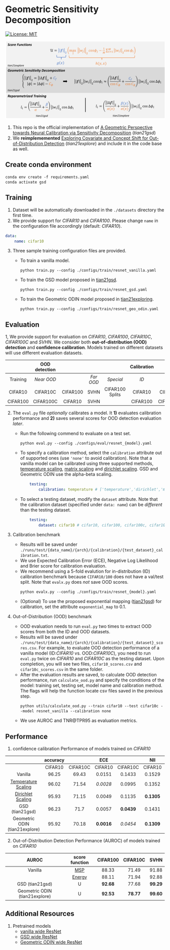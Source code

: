 # Geometric Sensitivity Decomposition 
[![License: MIT](https://img.shields.io/badge/License-MIT-yellow.svg)](https://opensource.org/licenses/MIT) 

![Diagram of Contribution](https://github.com/GT-RIPL/Geometric-Sensitivity-Decomposition/blob/main/images/summary_diagram.png)

1. This repo is the official implementation of [A Geometric Perspective towards Neural Calibration via Sensitivity Decomposition]() (*tian21gsd*)
2. We **reimplememented** [Exploring Covariate and Concept Shift for Out-of-Distribution Detection]() (*tian21explore*) and include it in the code base as well.


## Create conda environment
```
conda env create -f requirements.yaml
conda activate gsd
```

## Training
1. Dataset will be automatically downloaded in the `./datasets` directory the first time. 
2. We provide support for *CIFAR10* and *CIFAR100*. Please change `name` in the configuration file accordingly (default: *CIFAR10*).

```yaml
data: 
    name: cifar10 
```
3. Three sample training configuration files are provided. 
    - To train a vanilla model.
        ```
        python train.py --config ./configs/train/resnet_vanilla.yaml   
        ```

    - To train the GSD model proposed in [tian21gsd]().
        ```
        python train.py --config ./configs/train/resnet_gsd.yaml   
        ```
    - To train the Geometric ODIN model proposed in [tian21exploring]().
        ```
        python train.py --config ./configs/train/resnet_geo_odin.yaml   
        ```

## Evaluation 
1, We provide support for evaluation on *CIFAR10*, *CIFAR100*, *CIFAR10C*, *CIFAR100C* and *SVHN*. We consider both **out-of-distribution (OOD) detection** and **confidence calibration**. Models trained on different datasets will use different evaluation datasets. 

|       |   OOD detection ||||  Calibration  || 
| :---------: | :------------: | :-----------: | :---------: |:---------: |:---------: |:---------: |
|Training | *Near OOD* ||*Far OOD*|*Special*|*ID*|*OOD*|
|CIFAR10|	CIFAR10C|	CIFAR100|	SVHN|	CIFAR100 Splits|	CIFAR10|	CIFAR10C|
|CIFAR100|	CIFAR100C|	CIFAR10|	SVHN|		               |CIFAR100|	CIFAR100C|

2. The `eval.py` file *optionally* calibrates a model. It **1)** evaluates calibration performance and **2)** saves several scores for OOD detection evaluation *later*.
    - Run the following commend to evaluate on a test set. 
        ```
        python eval.py --config ./configs/eval/resnet_{model}.yaml 
        ```

    - To specify a calibration method, select the `calibration` attribute out of supported ones (use `'none'` to avoid calibration). Note that a vanilla model can be calibrated using three supported methods, [temperature scaling](https://arxiv.org/abs/1706.04599), [matrix scaling](https://arxiv.org/abs/1706.04599) and [dirichlet scaling](https://arxiv.org/abs/1910.12656). GSD and Geometric ODIN use the alpha-beta scaling. 

        ```yaml
            testing: 
                calibration: temperature # ['temperature','dirichlet','matrix','alpha-beta','none'] 
        ```
    - To select a testing dataset, modify the `dataset` attribute. Note that the calibration dataset (specified under `data: name`) can be *different* than the testing dataset. 
        ```yaml
            testing: 
                dataset: cifar10 # cifar10, cifar100, cifar100c, cifar10c, svhn testing dataset
        ```

3. Calibration benchmark
    - Results will be saved under `./runs/test/{data_name}/{arch}/{calibration}/{test_dataset}_calibration.txt`.
    - We use Expected Calibration Error (ECE), Negative Log Likelihood and Brier score for calibration evaluation. 
    - We recommend using a 5-fold evalution for in-distribution (ID) calibration benchmark because `CIFAR10/100` does not have a val/test split. Note that  `evalx.py` does *not* save OOD scores. 
        ```
        python evalx.py --config ./configs/train/resnet_{model}.yaml 
        ```
    - (Optional) To use the proposed exponential mapping ([tian21gsd]()) for calibration, set the attribute `exponential_map` to 0.1.
    
4. Out-of-Distribution (OOD) benchmark
    - OOD evaluation needs to run  `eval.py` two times to extract OOD scores from both the ID and OOD datasets.
    - Results will be saved under `./runs/test/{data_name}/{arch}/{calibration}/{test_dataset}_scores.csv`. For example, to evaluate OOD detection performance of a vanilla model (ID:*CIFAR10* vs. OOD:*CIFAR10C*), you need to run `eval.py` twice on *CIFAR10* and *CIFAR10C* as the testing dataset. Upon completion, you will see two files, `cifar10_scores.csv` and  `cifar10c_scores.csv` in the same folder.
    - After the evaluation results are saved, to calculate OOD detection performance, run  `calculate_ood.py` and specify the conditions of the model: training set, testing set, model name and calibration method. The flags will help the function locate csv files saved in the previous step.
        ```
        python utils/calculate_ood.py --train cifar10 --test cifar10c --model resnet_vanilla --calibration none
        ``` 
    - We use AUROC and TNR@TPR95 as evaluation metrics.



## Performance
1. confidence calibration Performance of models trained on *CIFAR10*

|| accuracy|| ECE || Nll||
| :---------: | :------------: | :-----------: | :---------: |:---------: |:---------: |:---------: |
||CIFAR10|CIFAR10C|CIFAR10|CIFAR10C|CIFAR10|CIFAR10C|
|Vanilla| 96.25| 69.43| 0.0151|	0.1433|	0.1529 | 1.0885|
|[Temperature Scaling](https://arxiv.org/abs/1706.04599)|96.02| 71.54 |	*0.0028*|	0.0995|	0.1352|	0.8699|
|[Dirichlet Scaling](https://arxiv.org/abs/1910.12656) |95.93|	71.15|	0.0049|	0.1135|	**0.1305**|	0.9527|
|GSD (tian21gsd)|96.23|	71.7|	0.0057|	**0.0439**|	0.1431|	**0.7921**|
|Geometric ODIN (tian21explore)| 95.92|70.18|**0.0016**|*0.0454*|**0.1309**|*0.8138*|

2. Out-of-Distribution Detection Performance (AUROC) of models trained on *CIFAR10*

|AUROC|score function| CIFAR100| CIFAR10C | SVHN|
| :---------: | :------------: | :-----------: | :---------: |:---------: |
|Vanilla|[MSP](https://arxiv.org/abs/1610.02136)| 88.33	| 71.49 | 91.88|
||[Energy](https://arxiv.org/abs/2010.03759)| 88.11 | 71.94| 92.88|
|GSD (tian21gsd)|U| **92.68** |	77.68 |	**99.29**|
|Geometric ODIN (tian21explore)|U|**92.53**	| **78.77**	|**99.60**|




## Additional Resources
1. Pretrained models
    - [vanilla wide ResNet](https://drive.google.com/file/d/1sY5BoB3czDqWWwVlJV-fR5FG2p8qiwxK/view?usp=sharing)
    - [GSD wide ResNet](https://drive.google.com/file/d/1nS84Db7BMouUqTzR4M2U3WcwWu0v5w2T/view?usp=sharing)
    - [Geometric ODIN wide ResNet](https://drive.google.com/file/d/1ftOYTMuuaPnTjHfSEniOU612VUyD926m/view?usp=sharing)